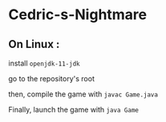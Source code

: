 # Cedric-s-Nightmare
## On Linux :

install `openjdk-11-jdk`

go to the repository's root

then, compile the game with `javac Game.java`

Finally, launch the game with `java Game`

